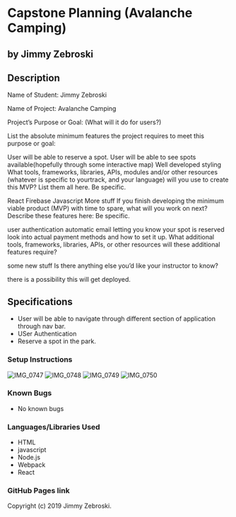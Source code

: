 # Capstone Planning (Avalanche Camping)
## by Jimmy Zebroski

## Description
Name of Student: Jimmy Zebroski

Name of Project: Avalanche Camping

Project’s Purpose or Goal: (What will it do for users?)

List the absolute minimum features the project requires to meet this purpose or goal:

User will be able to reserve a spot.
User will be able to see spots available(hopefully through some interactive map)
Well developed styling
What tools, frameworks, libraries, APIs, modules and/or other resources (whatever is specific to yourtrack, and your language) will you use to create this MVP? List them all here. Be specific.

React
Firebase
Javascript
More stuff
If you finish developing the minimum viable product (MVP) with time to spare, what will you work on next? Describe these features here: Be specific.

user authentication
automatic email letting you know your spot is reserved
look into actual payment methods and how to set it up.
What additional tools, frameworks, libraries, APIs, or other resources will these additional features require?

some new stuff
Is there anything else you’d like your instructor to know? 

there is a possibility this will get deployed.

## Specifications
* User will be able to navigate through different section of application through nav bar.
*  USer Authentication
* Reserve a spot in the park.



### Setup Instructions
![IMG_0747](https://user-images.githubusercontent.com/45669733/57544964-c21d9b00-730d-11e9-98ab-dcceff1d68bf.jpg)
![IMG_0748](https://user-images.githubusercontent.com/45669733/57544998-dc577900-730d-11e9-9208-11f0bfb49588.jpg)
![IMG_0749](https://user-images.githubusercontent.com/45669733/57545019-e5e0e100-730d-11e9-851f-21eb81bb0562.jpg)
![IMG_0750](https://user-images.githubusercontent.com/45669733/57545035-f002df80-730d-11e9-8b68-67410463b4d1.jpg)


### Known Bugs
* No known bugs

### Languages/Libraries Used
* HTML
* javascript
* Node.js
* Webpack
* React

### GitHub Pages link

Copyright (c) 2019 Jimmy Zebroski.
